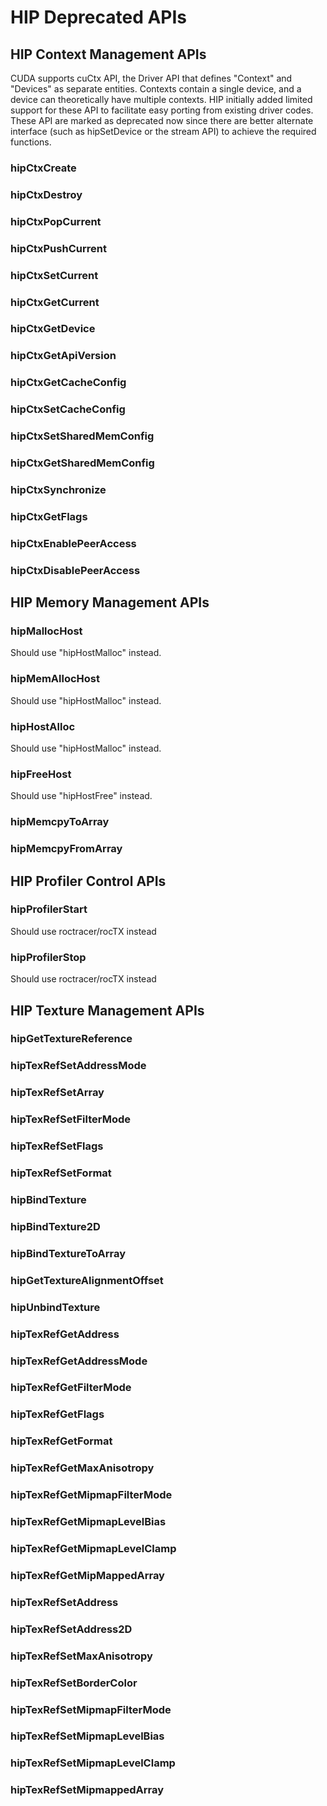 # HIP Deprecated APIs


## HIP Context Management APIs

CUDA supports cuCtx API, the Driver API that defines "Context" and "Devices" as separate entities. Contexts contain a single device, and a device can theoretically have multiple contexts. HIP initially added limited support for these API to facilitate easy porting from existing driver codes. These API are marked as deprecated now since there are better alternate interface (such as hipSetDevice or the stream API) to achieve the required functions.
### hipCtxCreate
### hipCtxDestroy
### hipCtxPopCurrent
### hipCtxPushCurrent
### hipCtxSetCurrent
### hipCtxGetCurrent
### hipCtxGetDevice
### hipCtxGetApiVersion
### hipCtxGetCacheConfig
### hipCtxSetCacheConfig
### hipCtxSetSharedMemConfig
### hipCtxGetSharedMemConfig
### hipCtxSynchronize
### hipCtxGetFlags
### hipCtxEnablePeerAccess
### hipCtxDisablePeerAccess


## HIP Memory Management APIs

### hipMallocHost
Should use "hipHostMalloc" instead.

### hipMemAllocHost
Should use "hipHostMalloc" instead.

### hipHostAlloc
Should use "hipHostMalloc" instead.

### hipFreeHost
Should use "hipHostFree" instead.

### hipMemcpyToArray
### hipMemcpyFromArray


## HIP Profiler Control APIs

### hipProfilerStart
Should use roctracer/rocTX instead

### hipProfilerStop
Should use roctracer/rocTX instead


## HIP Texture Management APIs

### hipGetTextureReference
### hipTexRefSetAddressMode
### hipTexRefSetArray
### hipTexRefSetFilterMode
### hipTexRefSetFlags
### hipTexRefSetFormat
### hipBindTexture
### hipBindTexture2D
### hipBindTextureToArray
### hipGetTextureAlignmentOffset
### hipUnbindTexture
### hipTexRefGetAddress
### hipTexRefGetAddressMode
### hipTexRefGetFilterMode
### hipTexRefGetFlags
### hipTexRefGetFormat
### hipTexRefGetMaxAnisotropy
### hipTexRefGetMipmapFilterMode
### hipTexRefGetMipmapLevelBias
### hipTexRefGetMipmapLevelClamp
### hipTexRefGetMipMappedArray
### hipTexRefSetAddress
### hipTexRefSetAddress2D
### hipTexRefSetMaxAnisotropy
### hipTexRefSetBorderColor
### hipTexRefSetMipmapFilterMode
### hipTexRefSetMipmapLevelBias
### hipTexRefSetMipmapLevelClamp
### hipTexRefSetMipmappedArray
